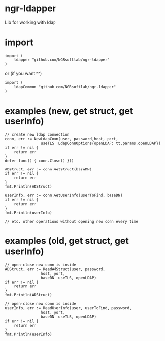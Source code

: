 # ngr-ldapper
Lib for working with ldap

# import

```
import (
    ldapper "github.com/NGRsoftlab/ngr-ldapper"
)
```

or (if you want ^^)

```
import (
    ldapCommon "github.com/NGRsoftlab/ngr-ldapper"
)
```

# examples (new, get struct, get userInfo)
```
// create new ldap connection
conn, err := NewLdapConn(user, password,host, port,
				useTLS, LdapConnOptions{openLDAP: tt.params.openLDAP})
if err != nil {
	return err
}	
defer func() { conn.Close() }()

ADStruct, err := conn.GetStruct(baseDN)
if err != nil {
	return err
}	
fmt.Println(ADStruct)	

userInfo, err := conn.GetUserInfo(userToFind, baseDN)
if err != nil {
	return err
}	
fmt.Println(userInfo)		

// etc. other operations without opening new conn every time	
```


# examples (old, get struct, get userInfo)
```
// open-close new conn is inside
ADStruct, err := ReadAdStruct(user, password,
				host, port,
				baseDN, useTLS, openLDAP)
if err != nil {
	return err
}	
fmt.Println(ADStruct)

// open-close new conn is inside
userInfo, err := ReadUserInfo(user, userToFind, password,
				host, port,
				baseDN, useTLS, openLDAP)
if err != nil {
	return err
}	
fmt.Println(userInfo)
```